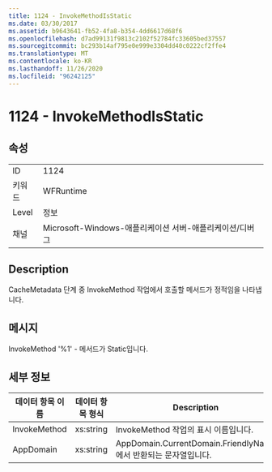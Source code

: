 ```yaml
---
title: 1124 - InvokeMethodIsStatic
ms.date: 03/30/2017
ms.assetid: b9643641-fb52-4fa8-b354-4dd6617d68f6
ms.openlocfilehash: d7ad99131f9813c2102f52784fc33605bed37557
ms.sourcegitcommit: bc293b14af795e0e999e3304dd40c0222cf2ffe4
ms.translationtype: MT
ms.contentlocale: ko-KR
ms.lasthandoff: 11/26/2020
ms.locfileid: "96242125"
---
```

# <a name="1124---invokemethodisstatic"></a>1124 - InvokeMethodIsStatic

## <a name="properties"></a>속성  
  
|||  
|-|-|  
|ID|1124|  
|키워드|WFRuntime|  
|Level|정보|  
|채널|Microsoft-Windows-애플리케이션 서버-애플리케이션/디버그|  
  
## <a name="description"></a>Description  

 CacheMetadata 단계 중 InvokeMethod 작업에서 호출할 메서드가 정적임을 나타냅니다.  
  
## <a name="message"></a>메시지  

 InvokeMethod '%1' - 메서드가 Static입니다.  
  
## <a name="details"></a>세부 정보  
  
|데이터 항목 이름|데이터 항목 형식|Description|  
|--------------------|--------------------|-----------------|  
|InvokeMethod|xs:string|InvokeMethod 작업의 표시 이름입니다.|  
|AppDomain|xs:string|AppDomain.CurrentDomain.FriendlyName에서 반환되는 문자열입니다.|
